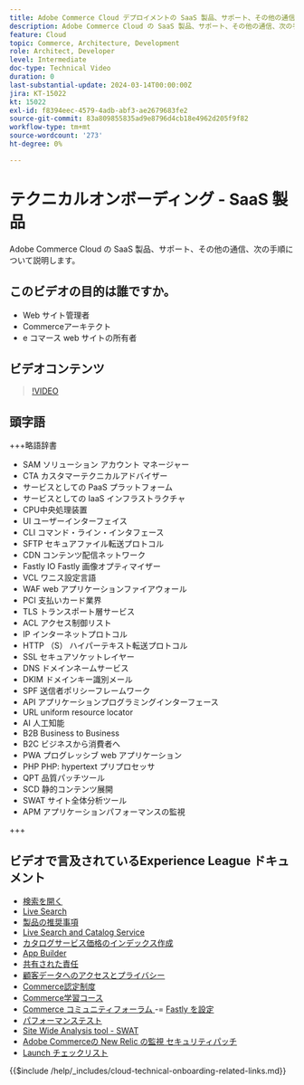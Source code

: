 ```yaml
---
title: Adobe Commerce Cloud デプロイメントの SaaS 製品、サポート、その他の通信、次のステップ
description: Adobe Commerce Cloud の SaaS 製品、サポート、その他の通信、次の手順について説明します。
feature: Cloud
topic: Commerce, Architecture, Development
role: Architect, Developer
level: Intermediate
doc-type: Technical Video
duration: 0
last-substantial-update: 2024-03-14T00:00:00Z
jira: KT-15022
kt: 15022
exl-id: f8394eec-4579-4adb-abf3-ae2679683fe2
source-git-commit: 83a809855835ad9e8796d4cb18e4962d205f9f82
workflow-type: tm+mt
source-wordcount: '273'
ht-degree: 0%

---
```


# テクニカルオンボーディング - SaaS 製品

Adobe Commerce Cloud の SaaS 製品、サポート、その他の通信、次の手順について説明します。

## このビデオの目的は誰ですか。

- Web サイト管理者
- Commerceアーキテクト
- e コマース web サイトの所有者

## ビデオコンテンツ

>[!VIDEO](https://video.tv.adobe.com/v/3432837?learn=on&enablevpops&captions=jpn)

## 頭字語

+++略語辞書

- SAM ソリューション アカウント マネージャー
- CTA カスタマーテクニカルアドバイザー
- サービスとしての PaaS プラットフォーム
- サービスとしての IaaS インフラストラクチャ
- CPU中央処理装置
- UI ユーザーインターフェイス
- CLI コマンド・ライン・インタフェース
- SFTP セキュアファイル転送プロトコル
- CDN コンテンツ配信ネットワーク
- Fastly IO Fastly 画像オプティマイザー
- VCL ワニス設定言語
- WAF web アプリケーションファイアウォール
- PCI 支払いカード業界
- TLS トランスポート層サービス
- ACL アクセス制御リスト
- IP インターネットプロトコル
- HTTP （S） ハイパーテキスト転送プロトコル
- SSL セキュアソケットレイヤー
- DNS ドメインネームサービス
- DKIM ドメインキー識別メール
- SPF 送信者ポリシーフレームワーク
- API アプリケーションプログラミングインターフェース
- URL uniform resource locator
- AI 人工知能
- B2B Business to Business
- B2C ビジネスから消費者へ
- PWA プログレッシブ web アプリケーション
- PHP PHP: hypertext プリプロセッサ
- QPT 品質パッチツール
- SCD 静的コンテンツ展開
- SWAT サイト全体分析ツール
- APM アプリケーションパフォーマンスの監視

+++

## ビデオで言及されているExperience League ドキュメント

- [ 検索を開く ](https://experienceleague.adobe.com/docs/commerce-cloud-service/user-guide/configure/service/opensearch.html?lang=ja)
- [Live Search](https://experienceleague.adobe.com/docs/commerce-merchant-services/live-search/overview.html?lang=ja)
- [ 製品の推奨事項 ](https://experienceleague.adobe.com/docs/commerce-merchant-services/product-recommendations/overview.html?lang=ja)
- [Live Search and Catalog Service](https://experienceleague.adobe.com/docs/events/adobe-developers-live-recordings/2023/nov2023/nov-commerce/commerce-search-and-catalog-service.html?lang=ja)
- [ カタログサービス価格のインデックス作成 ](https://experienceleague.adobe.com/docs/commerce-merchant-services/price-indexer/price-indexing.html?lang=ja)
- [App Builder](https://experienceleague.adobe.com/docs/commerce-learn/tutorials/adobe-developer-app-builder/app-builder-technical-overview.html?lang=ja)
- [ 共有された責任 ](https://experienceleague.adobe.com/docs/commerce-operations/security-and-compliance/shared-responsibility.html?lang=ja)
- [ 顧客データへのアクセスとプライバシー ](https://experienceleague.adobe.com/docs/commerce-knowledge-base/kb/announcements/commerce-announcements/adobe-support-customer-data-access-and-privacy.html?lang=ja)
- [Commerce認定制度 ](https://experienceleague.adobe.com/docs/certification/program/technical-certifications/ac/ac-overview.html?lang=ja)
- [Commerce学習コース ](https://learning.adobe.com/catalog.html?products=Commerce)
- [Commerce コミュニティフォーラム ](https://community.magento.com/)
-= [Fastly を設定 ](https://experienceleague.adobe.com/docs/commerce-cloud-service/user-guide/cdn/setup-fastly/fastly-configuration.html?lang=ja)
- [ パフォーマンステスト ](https://experienceleague.adobe.com/ja/docs/commerce-operations/implementation-playbook/best-practices/maintenance/backend-performance)
- [Site Wide Analysis tool - SWAT](https://experienceleague.adobe.com/docs/commerce-knowledge-base/kb/support-tools/site-wide-analysis-tool/swat-tool-overview.html?lang=ja&)
- [Adobe Commerceの New Relic の監視 ](https://experienceleague.adobe.com/docs/commerce-operations/tools/observation-for-adobe-commerce/intro.html?lang=ja)
  [ セキュリティパッチ ](https://experienceleague.adobe.com/docs/commerce-operations/release/notes/security-patches/overview.html?lang=ja)
- [Launch チェックリスト ](https://experienceleague.adobe.com/docs/commerce-cloud-service/user-guide/launch/checklist.html?lang=ja)

{{$include /help/_includes/cloud-technical-onboarding-related-links.md}}
